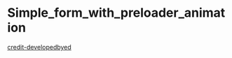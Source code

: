 # Simple_form_with_preloader_animation
[credit-developedbyed](https://www.youtube.com/@developedbyed)
